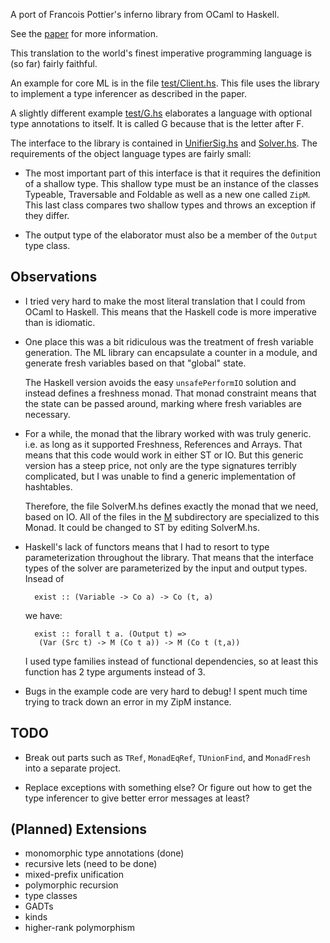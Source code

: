 A port of Francois Pottier's inferno library from OCaml to Haskell.

See the
[paper](http://gallium.inria.fr/~fpottier/biblio/pottier_abstracts.html#pottier-elaboration-13)
for more information.

This translation to the world's finest imperative programming language is (so
far) fairly faithful. 

An example for core ML is in the file [test/Client.hs](test/Client.hs). This
file uses the library to implement a type inferencer as described in the
paper.

A slightly different example [test/G.hs](test/G.hs) elaborates a language with
optional type annotations to itself. It is called G because that is the letter
after F.

The interface to the library is contained in
[UnifierSig.hs](src/Language/Inferno/UnifierSig.hs) and 
[Solver.hs](src/Language/Inferno/Solver.hs).  The requirements of the
object language types are fairly small:

* The most important part of this interface is that it requires the definition
  of a shallow type.  This shallow type must be an instance of the classes
  Typeable, Traversable and Foldable as well as a new one called `ZipM`.  This
  last class compares two shallow types and throws an exception if they
  differ.

* The output type of the elaborator must also be a member of the `Output` type
  class.

Observations
------------
* I tried very hard to make the most literal translation that I could from
  OCaml to Haskell. This means that the Haskell code is more
  imperative than is idiomatic.
  
  
* One place this was a bit ridiculous was the treatment of fresh variable 
  generation.  The ML library can encapsulate a counter in a module, and
  generate fresh variables based on that "global" state. 
  
  The Haskell version avoids the easy `unsafePerformIO` solution and instead
  defines a freshness monad. That monad constraint means that the state can be
  passed around, marking where fresh variables are necessary.

* For a while, the monad that the library worked with was truly generic. i.e. 
  as long as it supported Freshness, References and Arrays. That means that
  this code would work in either ST or IO. But this generic version has a
  steep price, not only are the type signatures terribly complicated, but I was
  unable to find a generic implementation of hashtables.

  Therefore, the file SolverM.hs defines exactly the monad that we need, based
  on IO. All of the files in the [M](src/Language/Inferno/M/) subdirectory are
  specialized to this Monad. It could be changed to ST by editing SolverM.hs.  

* Haskell's lack of functors means that I had to resort to type
  parameterization throughout the library. That means that the interface types
  of the solver are parameterized by the input and output types.
  Insead of 
  
        exist :: (Variable -> Co a) -> Co (t, a)
  
  we have:
  
        exist :: forall t a. (Output t) =>
         (Var (Src t) -> M (Co t a)) -> M (Co t (t,a))
  
  I used type families instead of functional dependencies, so at least this
  function has 2 type arguments instead of 3.

* Bugs in the example code are very hard to debug! I spent much time trying to
  track down an error in my ZipM instance.

TODO
----
  
  - Break out parts such as `TRef`, `MonadEqRef`, `TUnionFind`, and
    `MonadFresh` into a separate project.

  - Replace exceptions with something else? Or figure out how to get the type
    inferencer to give better error messages at least?

(Planned) Extensions
------------------------
- monomorphic type annotations (done)
- recursive lets (need to be done)
- mixed-prefix unification
- polymorphic recursion
- type classes
- GADTs
- kinds
- higher-rank polymorphism

